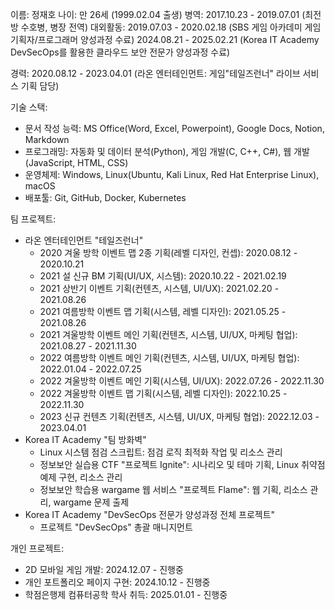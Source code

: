 이름: 정재호
나이: 만 26세 (1999.02.04 출생)
병역: 2017.10.23 - 2019.07.01 (최전방 수호병, 병장 전역)
대외활동:   2019.07.03 - 2020.02.18 (SBS 게임 아카데미 게임 기획자/프로그래머 양성과정 수료)
            2024.08.21 - 2025.02.21 (Korea IT Academy DevSecOps를 활용한 클라우드 보안 전문가 양성과정 수료)

경력: 2020.08.12 - 2023.04.01 (라온 엔터테인먼트: 게임"테일즈런너" 라이브 서비스 기획 담당)

기술 스택:
- 문서 작성 능력: MS Office(Word, Excel, Powerpoint), Google Docs, Notion, Markdown
- 프로그래밍: 자동화 및 데이터 분석(Python), 게임 개발(C, C++, C#), 웹 개발(JavaScript, HTML, CSS)
- 운영체제: Windows, Linux(Ubuntu, Kali Linux, Red Hat Enterprise Linux), macOS
- 배포툴: Git, GitHub, Docker, Kubernetes

팀 프로젝트: 
- 라온 엔터테인먼트 "테일즈런너"
  - 2020 겨울 방학 이벤트 맵 2종 기획(레벨 디자인, 컨셉): 2020.08.12 - 2020.10.21
  - 2021 설 신규 BM 기획(UI/UX, 시스템): 2020.10.22 - 2021.02.19
  - 2021 상반기 이벤트 기획(컨텐츠, 시스템, UI/UX): 2021.02.20 - 2021.08.26
  - 2021 여름방학 이벤트 맵 기획(시스템, 레벨 디자인): 2021.05.25 - 2021.08.26
  - 2021 겨울방학 이벤트 메인 기획(컨텐츠, 시스템, UI/UX, 마케팅 협업): 2021.08.27 - 2021.11.30
  - 2022 여름방학 이벤트 메인 기획(컨텐츠, 시스템, UI/UX, 마케팅 협업): 2022.01.04 - 2022.07.25
  - 2022 겨울방학 이벤트 메인 기획(시스템, UI/UX): 2022.07.26 - 2022.11.30
  - 2022 겨울방학 이벤트 맵 기획(시스템, 레벨 디자인): 2022.10.25 - 2022.11.30
  - 2023 신규 컨텐츠 기획(컨텐츠, 시스템, UI/UX, 마케팅 협업): 2022.12.03 - 2023.04.01
- Korea IT Academy "팀 방화벽"
  - Linux 시스템 점검 스크립트: 점검 로직 최적화 작업 및 리소스 관리
  - 정보보안 실습용 CTF "프로젝트 Ignite": 시나리오 및 테마 기획, Linux 취약점 예제 구현, 리소스 관리
  - 정보보안 학습용 wargame 웹 서비스 "프로젝트 Flame": 웹 기획, 리소스 관리, wargame 문제 출제
- Korea IT Academy "DevSecOps 전문가 양성과정 전체 프로젝트"
  - 프로젝트 "DevSecOps" 총괄 매니지먼트

개인 프로젝트:
- 2D 모바일 게임 개발: 2024.12.07 - 진행중
- 개인 포트폴리오 페이지 구현: 2024.10.12 - 진행중
- 학점은행제 컴퓨터공학 학사 취득: 2025.01.01 - 진행중